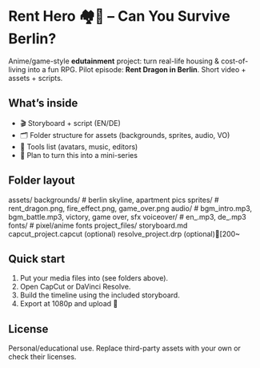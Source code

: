 ﻿# Rent Hero 🏘️🐉 – Can You Survive Berlin?

Anime/game-style **edutainment** project: turn real-life housing & cost-of-living into a fun RPG. Pilot episode: **Rent Dragon in Berlin**. Short video + assets + scripts.

## What’s inside
- 🎬 Storyboard + script (EN/DE)
- 🗂️ Folder structure for assets (backgrounds, sprites, audio, VO)
- 🧰 Tools list (avatars, music, editors)
- 🧪 Plan to turn this into a mini-series

## Folder layout
assets/
backgrounds/ # berlin skyline, apartment pics
sprites/ # rent_dragon.png, fire_effect.png, game_over.png
audio/ # bgm_intro.mp3, bgm_battle.mp3, victory, game over, sfx
voiceover/ # en_.mp3, de_.mp3
fonts/ # pixel/anime fonts
project_files/
storyboard.md
capcut_project.capcut (optional)
resolve_project.drp (optional)[200~
## Quick start
1. Put your media files into  (see folders above).
2. Open CapCut or DaVinci Resolve.
3. Build the timeline using the included storyboard.
4. Export at 1080p and upload 🎉

## License
Personal/educational use. Replace third-party assets with your own or check their licenses.
